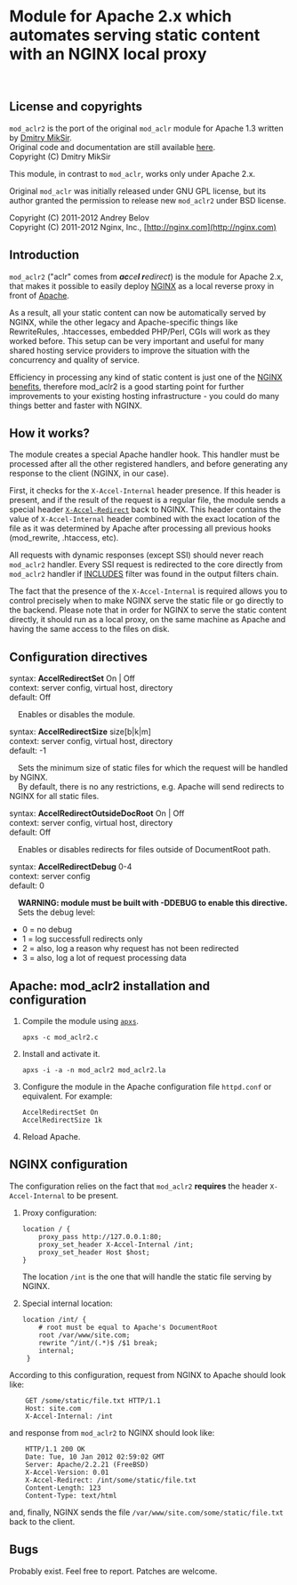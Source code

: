 
# Module for Apache 2.x which automates serving static content with an NGINX local proxy
<br>

## License and copyrights

`mod_aclr2` is the port of the original `mod_aclr` module for Apache 1.3
written by [Dmitry MikSir](http://miksir.maker.ru).<br>
Original code and documentation are still available
[here](http://miksir.maker.ru/?r=72).<br>
Copyright (C) Dmitry MikSir

This module, in contrast to `mod_aclr`, works only under Apache 2.x.

Original `mod_aclr` was initially released under GNU GPL license,
but its author granted the permission to release new `mod_aclr2`
under BSD license.

Copyright (C) 2011-2012 Andrey Belov<br>
Copyright (C) 2011-2012 Nginx, Inc., [http://nginx.com](http://nginx.com)

## Introduction

`mod_aclr2` ("aclr" comes from <i>**ac**ce**l r**edirect</i>) is the module for
Apache 2.x, that makes it possible to easily deploy [NGINX](http://nginx.com)
as a local reverse proxy in front of [Apache](http://httpd.apache.org).

As a result, all your static content can now be automatically served
by NGINX, while the other legacy and Apache-specific things like
RewriteRules, .htaccesses, embedded PHP/Perl, CGIs will work as they worked
before. This setup can be very important and useful for many shared hosting
service providers to improve the situation with the concurrency and quality
of service.

Efficiency in processing any kind of static content is just one of the
[NGINX benefits](http://nginx.com/papers/nginx-features.pdf),
therefore mod_aclr2 is a good starting point for further improvements
to your existing hosting infrastructure - you could do many things
better and faster with NGINX.

## How it works?

The module creates a special Apache handler hook. This handler
must be processed after all the other registered handlers,
and before generating any response to the client
(NGINX, in our case).

First, it checks for the `X-Accel-Internal` header presence.
If this header is present, and if the result of the request is a regular file,
the module sends a special header
[`X-Accel-Redirect`](http://wiki.nginx.org/X-accel#X-Accel-Redirect)
back to NGINX. This header contains the value of `X-Accel-Internal`
header combined with the exact location of the file
as it was determined by Apache after processing all previous
hooks (mod_rewrite, .htaccess, etc).

All requests with dynamic responses (except SSI) should never
reach `mod_aclr2` handler. Every SSI request is redirected to the core
directly from `mod_aclr2` handler if
[INCLUDES](http://httpd.apache.org/docs/2.2/mod/mod_include.html) filter
was found in the output filters chain.

The fact that the presence of the `X-Accel-Internal` is required
allows you to control precisely when to make NGINX serve the static
file or go directly to the backend. Please note that in order for NGINX
to serve the static content directly, it should run as a local proxy,
on the same machine as Apache and having the same access to the files on disk.

## Configuration directives

 syntax: **AccelRedirectSet** On | Off<br>
 context: server config, virtual host, directory<br>
 default: Off<br>

&nbsp;&nbsp;&nbsp; Enables or disables the module.

 syntax: **AccelRedirectSize** size[b|k|m]<br>
 context: server config, virtual host, directory<br>
 default: -1<br>
 
&nbsp;&nbsp;&nbsp; Sets the minimum size of static files for which the
 request will be handled by NGINX.<br>
&nbsp;&nbsp;&nbsp; By default, there is no any restrictions, e.g.
Apache will send redirects to NGINX for all static files.

 syntax: **AccelRedirectOutsideDocRoot** On | Off<br>
 context: server config, virtual host, directory<br>
 default: Off<br>

&nbsp;&nbsp;&nbsp; Enables or disables redirects for files
outside of DocumentRoot path.

 syntax: **AccelRedirectDebug** 0-4<br>
 context: server config<br>
 default: 0<br>

&nbsp;&nbsp;&nbsp; <b>WARNING: module must be built with -DDEBUG to enable this directive.</b><br>
&nbsp;&nbsp;&nbsp; Sets the debug level:<br>

 *	0 = no debug
 *	1 = log successfull redirects only
 *	2 = also, log a reason why request has not been redirected
 *	3 = also, log a lot of request processing data

## Apache: mod_aclr2 installation and configuration

 1. Compile the module using [`apxs`](http://man.cx/apxs).

        apxs -c mod_aclr2.c

 2. Install and activate it.

        apxs -i -a -n mod_aclr2 mod_aclr2.la

 3. Configure the module in the Apache configuration file `httpd.conf`
    or equivalent. For example:
 
        AccelRedirectSet On
        AccelRedirectSize 1k

 4. Reload Apache.
 
## NGINX configuration

The configuration relies on the fact that `mod_aclr2` **requires** the
header `X-Accel-Internal` to be present.

 1. Proxy configuration:

        location / {
            proxy_pass http://127.0.0.1:80;
            proxy_set_header X-Accel-Internal /int;
            proxy_set_header Host $host;
        }

     The location `/int` is the one that will handle the
     static file serving by NGINX.

 2. Special internal location:
  
        location /int/ {
            # root must be equal to Apache's DocumentRoot
            root /var/www/site.com;
            rewrite ^/int/(.*)$ /$1 break;
            internal;
         }

According to this configuration, request from NGINX to Apache should look like:

        GET /some/static/file.txt HTTP/1.1
        Host: site.com
        X-Accel-Internal: /int

and response from `mod_aclr2` to NGINX should look like:

        HTTP/1.1 200 OK
        Date: Tue, 10 Jan 2012 02:59:02 GMT
        Server: Apache/2.2.21 (FreeBSD)
        X-Accel-Version: 0.01
        X-Accel-Redirect: /int/some/static/file.txt
        Content-Length: 123
        Content-Type: text/html

and, finally, NGINX sends the file `/var/www/site.com/some/static/file.txt`
back to the client.

## Bugs

Probably exist. Feel free to report. Patches are welcome.

